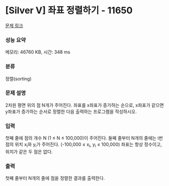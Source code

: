 # [Silver V] 좌표 정렬하기 - 11650 

[문제 링크](https://www.acmicpc.net/problem/11650) 

### 성능 요약

메모리: 46760 KB, 시간: 348 ms

### 분류

정렬(sorting)

### 문제 설명

<p style="user-select: auto;">2차원 평면 위의 점 N개가 주어진다. 좌표를 x좌표가 증가하는 순으로, x좌표가 같으면 y좌표가 증가하는 순서로 정렬한 다음 출력하는 프로그램을 작성하시오.</p>

### 입력 

 <p style="user-select: auto;">첫째 줄에 점의 개수 N (1 ≤ N ≤ 100,000)이 주어진다. 둘째 줄부터 N개의 줄에는 i번점의 위치 x<sub style="user-select: auto;">i</sub>와 y<sub style="user-select: auto;">i</sub>가 주어진다. (-100,000 ≤ x<sub style="user-select: auto;">i</sub>, y<sub style="user-select: auto;">i</sub> ≤ 100,000) 좌표는 항상 정수이고, 위치가 같은 두 점은 없다.</p>

### 출력 

 <p style="user-select: auto;">첫째 줄부터 N개의 줄에 점을 정렬한 결과를 출력한다.</p>

